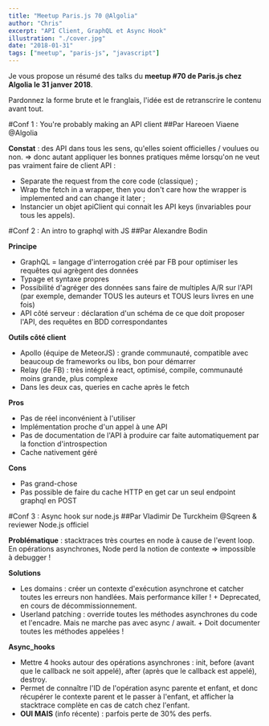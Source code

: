 ```yaml
---
title: "Meetup Paris.js 70 @Algolia"
author: "Chris"
excerpt: "API Client, GraphQL et Async Hook"
illustration: "./cover.jpg"
date: "2018-01-31"
tags: ["meetup", "paris-js", "javascript"]
---
```


Je vous propose un résumé des talks du **meetup #70 de Paris.js chez Algolia le 31 janver 2018**.

Pardonnez la forme brute et le franglais, l'idée est de retranscrire le contenu avant tout.

#Conf 1 : You're probably making an API client
##Par Hareoen Viaene @Algolia

**Constat** : des API dans tous les sens, qu'elles soient officielles / voulues ou non. => donc autant appliquer les bonnes pratiques même lorsqu'on ne veut pas vraiment faire de client API :
- Separate the request from the core code (classique) ;
- Wrap the fetch in a wrapper, then you don't care how the wrapper is implemented and can change it later ;
- Instancier un objet apiClient qui connait les API keys (invariables pour tous les appels).

#Conf 2 : An intro to graphql with JS
##Par Alexandre Bodin

**Principe**
- GraphQL = langage d'interrogation créé par FB pour optimiser les requêtes qui agrègent des données
- Typage et syntaxe propres
- Possibilité d'agréger des données sans faire de multiples A/R sur l'API (par exemple, demander TOUS les auteurs et TOUS leurs livres en une fois)
- API côté serveur : déclaration d'un schéma de ce que doit proposer l'API, des requêtes en BDD correspondantes

**Outils côté client**
- Apollo (équipe de MeteorJS) : grande communauté, compatible avec beaucoup de frameworks ou libs, bon pour démarrer
- Relay (de FB) : très intégré à react, optimisé, compile, communauté moins grande, plus complexe
- Dans les deux cas, queries en cache après le fetch

**Pros**
- Pas de réel inconvénient à l'utiliser
- Implémentation proche d'un appel à une API
- Pas de documentation de l'API à produire car faite automatiquement par la fonction d'introspection
- Cache nativement géré

**Cons**
- Pas grand-chose
- Pas possible de faire du cache HTTP en get car un seul endpoint graphql en POST

#Conf 3 : Async hook sur node.js
##Par Vladimir De Turckheim @Sqreen & reviewer Node.js officiel

**Problématique** : stacktraces très courtes en node à cause de l'event loop. En opérations asynchrones, Node perd la notion de contexte => impossible à debugger !

**Solutions**
- Les domains : créer un contexte d'exécution asynchrone et catcher toutes les erreurs non handlées. Mais performance killer ! + Deprecated, en cours de décommissionnement.
- Userland patching : override toutes les méthodes asynchrones du code et l'encadre. Mais ne marche pas avec async / await. + Doit documenter toutes les méthodes appelées !

**Async_hooks**
- Mettre 4 hooks autour des opérations asynchrones : init, before (avant que le callback ne soit appelé), after (après que le callback est appelé), destroy.
- Permet de connaître l'ID de l'opération async parente et enfant, et donc récupérer le contexte parent et le passer à l'enfant, et afficher la stacktrace complète en cas de catch chez l'enfant.
- **OUI MAIS** (info récente) : parfois perte de 30% des perfs.
